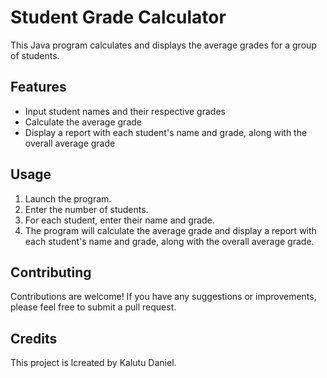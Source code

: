 # Student Grade Calculator
This Java program calculates and displays the average grades for a group of students.

## Features
- Input student names and their respective grades
- Calculate the average grade
- Display a report with each student's name and grade, along with the overall average grade

## Usage
1. Launch the program.
2. Enter the number of students.
3. For each student, enter their name and grade.
4. The program will calculate the average grade and display a report with each student's name and grade, along with the overall average grade.

## Contributing
Contributions are welcome! If you have any suggestions or improvements, please feel free to submit a pull request.

## Credits
This project is lcreated by Kalutu Daniel.



